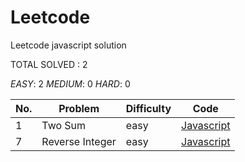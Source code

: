 # Leetcode
Leetcode javascript solution

TOTAL SOLVED : 2 

*EASY*: 2
*MEDIUM*: 0
*HARD*: 0

| No. | Problem | Difficulty | Code |
|----| ----- | -------- | ---------- |
| 1 | Two Sum | easy | [Javascript](https://github.com/BreeeeAd/Leetcode/blob/master/Solution/Two%20Sum.js) |
| 7 | Reverse Integer | easy | [Javascript](https://github.com/BreeeeAd/Leetcode/blob/master/Solution/Two%20Sum.js) |

